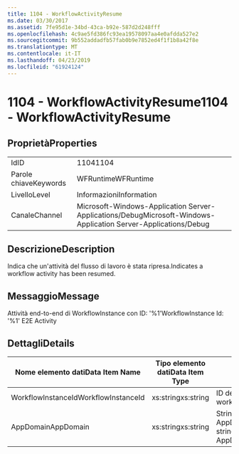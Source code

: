 ```yaml
---
title: 1104 - WorkflowActivityResume
ms.date: 03/30/2017
ms.assetid: 7fe95d1e-34bd-43ca-b92e-587d2d248fff
ms.openlocfilehash: 4c9ae5fd386fc93ea19578097aa4e0afdda527e2
ms.sourcegitcommit: 9b552addadfb57fab0b9e7852ed4f1f1b8a42f8e
ms.translationtype: MT
ms.contentlocale: it-IT
ms.lasthandoff: 04/23/2019
ms.locfileid: "61924124"
---
```

# <a name="1104---workflowactivityresume"></a><span data-ttu-id="a8d71-102">1104 - WorkflowActivityResume</span><span class="sxs-lookup"><span data-stu-id="a8d71-102">1104 - WorkflowActivityResume</span></span>
## <a name="properties"></a><span data-ttu-id="a8d71-103">Proprietà</span><span class="sxs-lookup"><span data-stu-id="a8d71-103">Properties</span></span>  
  
|||  
|-|-|  
|<span data-ttu-id="a8d71-104">Id</span><span class="sxs-lookup"><span data-stu-id="a8d71-104">ID</span></span>|<span data-ttu-id="a8d71-105">1104</span><span class="sxs-lookup"><span data-stu-id="a8d71-105">1104</span></span>|  
|<span data-ttu-id="a8d71-106">Parole chiave</span><span class="sxs-lookup"><span data-stu-id="a8d71-106">Keywords</span></span>|<span data-ttu-id="a8d71-107">WFRuntime</span><span class="sxs-lookup"><span data-stu-id="a8d71-107">WFRuntime</span></span>|  
|<span data-ttu-id="a8d71-108">Livello</span><span class="sxs-lookup"><span data-stu-id="a8d71-108">Level</span></span>|<span data-ttu-id="a8d71-109">Informazioni</span><span class="sxs-lookup"><span data-stu-id="a8d71-109">Information</span></span>|  
|<span data-ttu-id="a8d71-110">Canale</span><span class="sxs-lookup"><span data-stu-id="a8d71-110">Channel</span></span>|<span data-ttu-id="a8d71-111">Microsoft-Windows-Application Server-Applications/Debug</span><span class="sxs-lookup"><span data-stu-id="a8d71-111">Microsoft-Windows-Application Server-Applications/Debug</span></span>|  
  
## <a name="description"></a><span data-ttu-id="a8d71-112">Descrizione</span><span class="sxs-lookup"><span data-stu-id="a8d71-112">Description</span></span>  
 <span data-ttu-id="a8d71-113">Indica che un'attività del flusso di lavoro è stata ripresa.</span><span class="sxs-lookup"><span data-stu-id="a8d71-113">Indicates a workflow activity has been resumed.</span></span>  
  
## <a name="message"></a><span data-ttu-id="a8d71-114">Messaggio</span><span class="sxs-lookup"><span data-stu-id="a8d71-114">Message</span></span>  
 <span data-ttu-id="a8d71-115">Attività end-to-end di WorkflowInstance con ID: '%1'</span><span class="sxs-lookup"><span data-stu-id="a8d71-115">WorkflowInstance Id: '%1' E2E Activity</span></span>  
  
## <a name="details"></a><span data-ttu-id="a8d71-116">Dettagli</span><span class="sxs-lookup"><span data-stu-id="a8d71-116">Details</span></span>  
  
|<span data-ttu-id="a8d71-117">Nome elemento dati</span><span class="sxs-lookup"><span data-stu-id="a8d71-117">Data Item Name</span></span>|<span data-ttu-id="a8d71-118">Tipo elemento dati</span><span class="sxs-lookup"><span data-stu-id="a8d71-118">Data Item Type</span></span>|<span data-ttu-id="a8d71-119">Descrizione</span><span class="sxs-lookup"><span data-stu-id="a8d71-119">Description</span></span>|  
|--------------------|--------------------|-----------------|  
|<span data-ttu-id="a8d71-120">WorkflowInstanceId</span><span class="sxs-lookup"><span data-stu-id="a8d71-120">WorkflowInstanceId</span></span>|<span data-ttu-id="a8d71-121">xs:string</span><span class="sxs-lookup"><span data-stu-id="a8d71-121">xs:string</span></span>|<span data-ttu-id="a8d71-122">ID dell'istanza del flusso di lavoro.</span><span class="sxs-lookup"><span data-stu-id="a8d71-122">The workflow instance id.</span></span>|  
|<span data-ttu-id="a8d71-123">AppDomain</span><span class="sxs-lookup"><span data-stu-id="a8d71-123">AppDomain</span></span>|<span data-ttu-id="a8d71-124">xs:string</span><span class="sxs-lookup"><span data-stu-id="a8d71-124">xs:string</span></span>|<span data-ttu-id="a8d71-125">Stringa restituita da AppDomain.CurrentDomain.FriendlyName.</span><span class="sxs-lookup"><span data-stu-id="a8d71-125">The string returned by AppDomain.CurrentDomain.FriendlyName.</span></span>|
